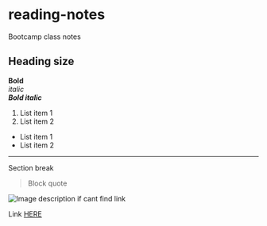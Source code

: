 # reading-notes
Bootcamp class notes

## Heading size

**Bold**   
*italic*   
***Bold italic*** 

1. List item 1
2. List item 2

- List item 1
- List item 2

***
Section break

> Block quote    

![Image description if cant find link](Imagelink)

Link [HERE](https://docs.github.com/en/pages/getting-started-with-github-pages/creating-a-github-pages-site)
